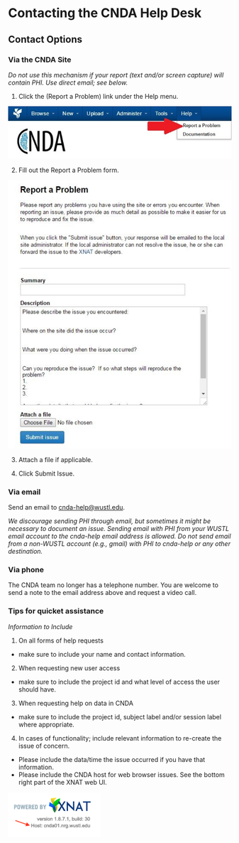 # Contacting the CNDA Help Desk

## Contact Options

### Via the CNDA Site

*Do not use this mechanism if your report (text and/or screen capture) will contain PHI.
Use direct email; see below.*

1. Click the (Report a Problem) link under the Help menu.

![Report a Problem](images/RepProb1.jpg)

2.  Fill out the Report a Problem form.

![Report Form](images/RepProb2.jpg)

3. Attach a file if applicable.

4. Click Submit Issue.

### Via email

Send an email to cnda-help@wustl.edu.

*We discourage sending PHI through email, but sometimes it might be necessary to document an issue.
Sending email with PHI from your WUSTL email account to the cnda-help email address is allowed.
Do not send email from a non-WUSTL account (e.g., gmail) with PHI to cnda-help or any other destination.*

### Via phone

The CNDA team no longer has a telephone number.
You are welcome to send a note to the email address above and request a video call.

### Tips for quicket assistance
*Information to Include*

1. On all forms of help requests
 - make sure to include your name and contact information.
2. When requesting new user access
 - make sure to include the project id and what level of access the user should have.
3. When requesting help on data in CNDA
 - make sure to include the project id, subject label and/or session label where appropriate.
4. In cases of functionality; include relevant information to re-create the issue of concern.
 - Please include the data/time the issue occurred if you have that information.
 - Please include the CNDA host for web browser issues. See the bottom right part of the XNAT web UI.
 
 ![XNAT Host](images/xnat-host-display.png)

